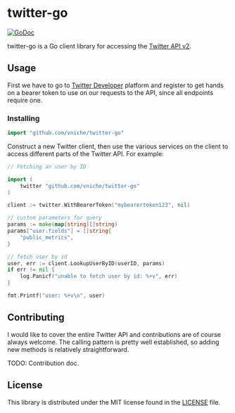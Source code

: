 # twitter-go #

[![GoDoc](https://img.shields.io/static/v1?label=godoc&message=reference&color=blue)](https://pkg.go.dev/github.com/vniche/twitter-go?tab=doc)

twitter-go is a Go client library for accessing the [Twitter API v2](https://developer.twitter.com/en/docs/twitter-api).

## Usage ##

First we have to go to [Twitter Developer](https://developer.twitter.com/en) platform and register to get hands on a bearer token to use on our requests to the API, since all endpoints require one.

### Installing ####

```go
import "github.com/vniche/twitter-go"
```

Construct a new Twitter client, then use the various services on the client to
access different parts of the Twitter API. For example:

```go
// Fetching an user by ID

import (
    twitter "github.com/vniche/twitter-go"
)

client := twitter.WithBearerToken("mybearertoken123", nil)

// custom parameters for query
params := make(map[string][]string)
params["user.fields"] = []string{
    "public_metrics",
}

// fetch user by id
user, err := client.LookupUserByID(userID, params)
if err != nil {
    log.Panicf("unable to fetch user by id: %+v", err)
}

fmt.Printf("user: %+v\n", user)
```

## Contributing ##

I would like to cover the entire Twitter API and contributions are of course always welcome. The
calling pattern is pretty well established, so adding new methods is relatively
straightforward.

TODO: Contribution doc.

## License ##

This library is distributed under the MIT license found in the [LICENSE](./LICENSE)
file.

